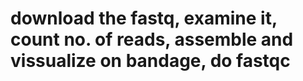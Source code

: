 # download the fastq, examine it, count no. of reads, assemble and vissualize on bandage, do fastqc
